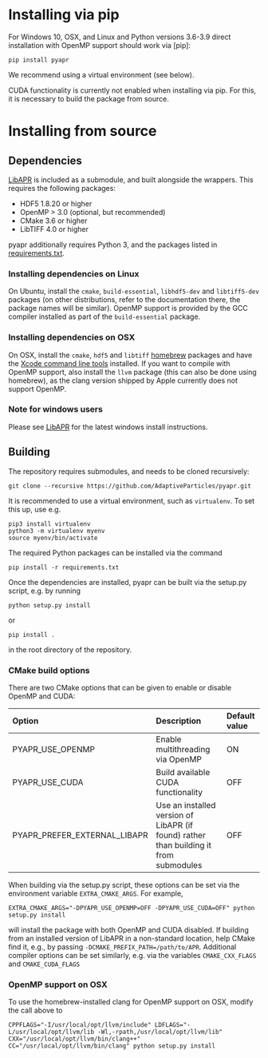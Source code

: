 # Installing via pip

For Windows 10, OSX, and Linux and Python versions 3.6-3.9 direct 
installation with OpenMP support should work via [pip]:
```
pip install pyapr
```
We recommend using a virtual environment (see below).

CUDA functionality is currently not enabled when installing via pip. 
For this, it is necessary to build the package from source.

# Installing from source

## Dependencies

[LibAPR](https://github.com/AdaptiveParticles/LibAPR) is included as a submodule, and built alongside the wrappers.
This requires the following packages:

* HDF5 1.8.20 or higher
* OpenMP > 3.0 (optional, but recommended)
* CMake 3.6 or higher
* LibTIFF 4.0 or higher

pyapr additionally requires Python 3, and the packages listed in [requirements.txt](requirements.txt).

### Installing dependencies on Linux

On Ubuntu, install the `cmake`, `build-essential`, `libhdf5-dev` and `libtiff5-dev` packages (on other distributions,
refer to the documentation there, the package names will be similar). OpenMP support is provided by the GCC compiler
installed as part of the `build-essential` package.

### Installing dependencies on OSX

On OSX, install the `cmake`, `hdf5` and `libtiff`  [homebrew](https://brew.sh) packages and have the
[Xcode command line tools](http://osxdaily.com/2014/02/12/install-command-line-tools-mac-os-x/) installed.
If you want to compile with OpenMP support, also install the `llvm` package (this can also be done using homebrew),
as the clang version shipped by Apple currently does not support OpenMP.

### Note for windows users

Please see [LibAPR](https://github.com/AdaptiveParticles/LibAPR) for the latest windows install instructions.

## Building

The repository requires submodules, and needs to be cloned recursively:

```
git clone --recursive https://github.com/AdaptiveParticles/pyapr.git
```

It is recommended to use a virtual environment, such as `virtualenv`. To set this up, use e.g.

```
pip3 install virtualenv
python3 -m virtualenv myenv
source myenv/bin/activate
```

The required Python packages can be installed via the command
```
pip install -r requirements.txt 
```

Once the dependencies are installed, pyapr can be built via the setup.py script,
e.g. by running
```
python setup.py install
```
or
```
pip install .
```
in the root directory of the repository.

### CMake build options

There are two CMake options that can be given to enable or disable OpenMP and CUDA:

| Option | Description | Default value |
|:--|:--|:--|
| PYAPR_USE_OPENMP | Enable multithreading via OpenMP | ON |
| PYAPR_USE_CUDA | Build available CUDA functionality | OFF |
| PYAPR_PREFER_EXTERNAL_LIBAPR | Use an installed version of LibAPR (if found) rather than building it from submodules | OFF |

When building via the setup.py script, these options can be set via the environment variable `EXTRA_CMAKE_ARGS`. For example,
```
EXTRA_CMAKE_ARGS="-DPYAPR_USE_OPENMP=OFF -DPYAPR_USE_CUDA=OFF" python setup.py install
```
will install the package with both OpenMP and CUDA disabled. If building from an installed version of LibAPR in a non-standard
location, help CMake find it, e.g., by passing `-DCMAKE_PREFIX_PATH=/path/to/APR`. Additional compiler options can be
set similarly, e.g. via the variables `CMAKE_CXX_FLAGS` and `CMAKE_CUDA_FLAGS`

### OpenMP support on OSX

To use the homebrew-installed clang for OpenMP support on OSX, modify the call above to
```
CPPFLAGS="-I/usr/local/opt/llvm/include" LDFLAGS="-L/usr/local/opt/llvm/lib -Wl,-rpath,/usr/local/opt/llvm/lib" CXX="/usr/local/opt/llvm/bin/clang++" CC="/usr/local/opt/llvm/bin/clang" python setup.py install 
```